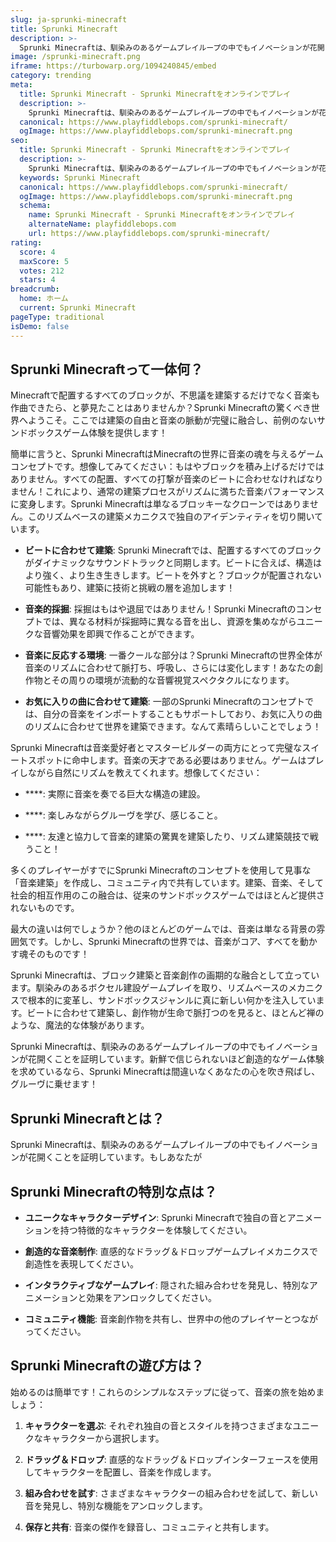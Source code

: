 ```yaml
---
slug: ja-sprunki-minecraft
title: Sprunki Minecraft
description: >-
  Sprunki Minecraftは、馴染みのあるゲームプレイループの中でもイノベーションが花開くことを証明しています。もしあなたが
image: /sprunki-minecraft.png
iframe: https://turbowarp.org/1094240845/embed
category: trending
meta:
  title: Sprunki Minecraft - Sprunki Minecraftをオンラインでプレイ
  description: >-
    Sprunki Minecraftは、馴染みのあるゲームプレイループの中でもイノベーションが花開くことを証明しています。もしあなたが
  canonical: https://www.playfiddlebops.com/sprunki-minecraft/
  ogImage: https://www.playfiddlebops.com/sprunki-minecraft.png
seo:
  title: Sprunki Minecraft - Sprunki Minecraftをオンラインでプレイ
  description: >-
    Sprunki Minecraftは、馴染みのあるゲームプレイループの中でもイノベーションが花開くことを証明しています。新鮮で信じられないほど創造的なゲーム体験を求めているなら、Sprunki Minecraftは間違いなくあなたの心を吹き飛ばし、グルーヴに乗せます！
  keywords: Sprunki Minecraft
  canonical: https://www.playfiddlebops.com/sprunki-minecraft/
  ogImage: https://www.playfiddlebops.com/sprunki-minecraft.png
  schema:
    name: Sprunki Minecraft - Sprunki Minecraftをオンラインでプレイ
    alternateName: playfiddlebops.com
    url: https://www.playfiddlebops.com/sprunki-minecraft/
rating:
  score: 4
  maxScore: 5
  votes: 212
  stars: 4
breadcrumb:
  home: ホーム
  current: Sprunki Minecraft
pageType: traditional
isDemo: false
---
```


## Sprunki Minecraftって一体何？

Minecraftで配置するすべてのブロックが、不思議を建築するだけでなく音楽も作曲できたら、と夢見たことはありませんか？Sprunki Minecraftの驚くべき世界へようこそ。ここでは建築の自由と音楽の脈動が完璧に融合し、前例のないサンドボックスゲーム体験を提供します！

簡単に言うと、Sprunki MinecraftはMinecraftの世界に音楽の魂を与えるゲームコンセプトです。想像してみてください：もはやブロックを積み上げるだけではありません。すべての配置、すべての打撃が音楽のビートに合わせなければなりません！これにより、通常の建築プロセスがリズムに満ちた音楽パフォーマンスに変身します。Sprunki Minecraftは単なるブロッキーなクローンではありません。このリズムベースの建築メカニクスで独自のアイデンティティを切り開いています。

- **ビートに合わせて建築**: Sprunki Minecraftでは、配置するすべてのブロックがダイナミックなサウンドトラックと同期します。ビートに合えば、構造はより強く、より生き生きします。ビートを外すと？ブロックが配置されない可能性もあり、建築に技術と挑戦の層を追加します！

- **音楽的採掘**: 採掘はもはや退屈ではありません！Sprunki Minecraftのコンセプトでは、異なる材料が採掘時に異なる音を出し、資源を集めながらユニークな音響効果を即興で作ることができます。

- **音楽に反応する環境**: 一番クールな部分は？Sprunki Minecraftの世界全体が音楽のリズムに合わせて脈打ち、呼吸し、さらには変化します！あなたの創作物とその周りの環境が流動的な音響視覚スペクタクルになります。

- **お気に入りの曲に合わせて建築**: 一部のSprunki Minecraftのコンセプトでは、自分の音楽をインポートすることもサポートしており、お気に入りの曲のリズムに合わせて世界を建築できます。なんて素晴らしいことでしょう！

Sprunki Minecraftは音楽愛好者とマスタービルダーの両方にとって完璧なスイートスポットに命中します。音楽の天才である必要はありません。ゲームはプレイしながら自然にリズムを教えてくれます。想像してください：

- ****: 実際に音楽を奏でる巨大な構造の建設。

- ****: 楽しみながらグルーヴを学び、感じること。

- ****: 友達と協力して音楽的建築の驚異を建築したり、リズム建築競技で戦うこと！

多くのプレイヤーがすでにSprunki Minecraftのコンセプトを使用して見事な「音楽建築」を作成し、コミュニティ内で共有しています。建築、音楽、そして社会的相互作用のこの融合は、従来のサンドボックスゲームではほとんど提供されないものです。

最大の違いは何でしょうか？他のほとんどのゲームでは、音楽は単なる背景の雰囲気です。しかし、Sprunki Minecraftの世界では、音楽がコア、すべてを動かす魂そのものです！

Sprunki Minecraftは、ブロック建築と音楽創作の画期的な融合として立っています。馴染みのあるボクセル建設ゲームプレイを取り、リズムベースのメカニクスで根本的に変革し、サンドボックスジャンルに真に新しい何かを注入しています。ビートに合わせて建築し、創作物が生命で脈打つのを見ると、ほとんど禅のような、魔法的な体験があります。

Sprunki Minecraftは、馴染みのあるゲームプレイループの中でもイノベーションが花開くことを証明しています。新鮮で信じられないほど創造的なゲーム体験を求めているなら、Sprunki Minecraftは間違いなくあなたの心を吹き飛ばし、グルーヴに乗せます！

## Sprunki Minecraftとは？

Sprunki Minecraftは、馴染みのあるゲームプレイループの中でもイノベーションが花開くことを証明しています。もしあなたが

## Sprunki Minecraftの特別な点は？

- **ユニークなキャラクターデザイン**: Sprunki Minecraftで独自の音とアニメーションを持つ特徴的なキャラクターを体験してください。

- **創造的な音楽制作**: 直感的なドラッグ＆ドロップゲームプレイメカニクスで創造性を表現してください。

- **インタラクティブなゲームプレイ**: 隠された組み合わせを発見し、特別なアニメーションと効果をアンロックしてください。

- **コミュニティ機能**: 音楽創作物を共有し、世界中の他のプレイヤーとつながってください。

## Sprunki Minecraftの遊び方は？

始めるのは簡単です！これらのシンプルなステップに従って、音楽の旅を始めましょう：

1. **キャラクターを選ぶ**: それぞれ独自の音とスタイルを持つさまざまなユニークなキャラクターから選択します。

1. **ドラッグ＆ドロップ**: 直感的なドラッグ＆ドロップインターフェースを使用してキャラクターを配置し、音楽を作成します。

1. **組み合わせを試す**: さまざまなキャラクターの組み合わせを試して、新しい音を発見し、特別な機能をアンロックします。

1. **保存と共有**: 音楽の傑作を録音し、コミュニティと共有します。